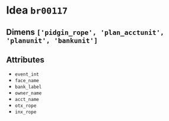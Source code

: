 # Idea `br00117`

## Dimens `['pidgin_rope', 'plan_acctunit', 'planunit', 'bankunit']`

## Attributes
- `event_int`
- `face_name`
- `bank_label`
- `owner_name`
- `acct_name`
- `otx_rope`
- `inx_rope`
